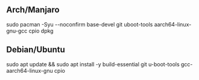## Arch/Manjaro
sudo pacman -Syu --noconfirm base-devel git uboot-tools aarch64-linux-gnu-gcc cpio dpkg

## Debian/Ubuntu
sudo apt update && sudo apt install -y build-essential git u-boot-tools gcc-aarch64-linux-gnu cpio